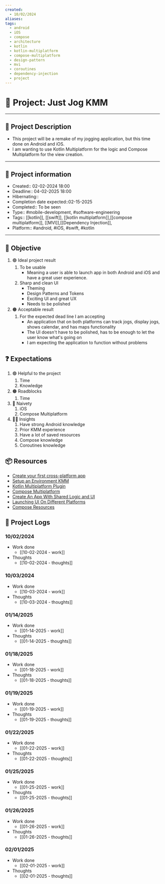 ```yaml
---
created:
  - 10/02/2024
aliases: 
tags:
  - android
  - iOS
  - compose
  - architecture
  - kotlin
  - kotlin-multiplatform
  - compose-multiplatform
  - design-pattern
  - mvi
  - coroutines
  - dependency-injection
  - project
---
```


# 🚀 Project: Just Jog KMM
___

## 🧾 Project Description
- This project will be a remake of my jogging application, but this time done on Android and iOS.
- I am wanting to use Kotlin Multiplatform for the logic and Compose Multiplatform for the view creation.
---
## 📢 Project information
- Created::  02-02-2024 18:00
- Deadline:: 04-02-2025 18:00
- Hibernating:: 
- Completion date expected::02-15-2025 
- Completed:: To be seen
- Type:: #mobile-development, #software-engineering
- Tags:: [[kotlin]], [[swift]], [[kotlin multiplatform]],[[compose multiplatform]], [[MVI]],[[Dependency Injection]], 
- Platform:: #android, #iOS, #swift, #kotlin

___
## 🎯 Objective

1. 🟢 Ideal project result
	1. To be usable
		- Meaning a user is able to launch app in both Android and iOS and have a great user experience.
	2. Sharp and clean UI
		- Theming
		- Design Patterns and Tokens
		- Exciting UI and great UX
		- Needs to be polished
1. 🟠 Acceptable result
	1. For the expected dead line I am accepting
		- An application that on both platforms can track jogs, display jogs, shows calendar, and has maps functionality
		- The UI doesn't have to be polished, has to be enough to let the user know what's going on
		- I am expecting the application to function without problems 

## ❓ Expectations
1. 🟢 Helpful to the project
	1. Time
	2. Knowledge
2. 🟠 Roadblocks
	1. Time
3. 👶 Naivety
	1. iOS
	2. Compose Multiplatform
4. 👨‍💻 Insights
	1. Have strong Android knowledge
	2. Prior KMM experience
	3. Have a lot of saved resources
	4. Compose knowledge
	5. Coroutines knowledge

## 📦 Resources 
- [Create your first cross-platform app](https://www.jetbrains.com/help/kotlin-multiplatform-dev/multiplatform-create-first-app.html#examine-the-project-structure)
- [Setup an Environment KMM](https://www.jetbrains.com/help/kotlin-multiplatform-dev/multiplatform-setup.html)
- [Kotlin Multiplatform Plugin](https://plugins.jetbrains.com/plugin/14936-kotlin-multiplatform)
- [Compose Multiplatform](https://www.jetbrains.com/compose-multiplatform/)
- [Create An App With Shared Logic and UI](https://www.jetbrains.com/help/kotlin-multiplatform-dev/compose-multiplatform-create-first-app.html#examine-the-project-structure)
- [Launching UI On Different Platforms](https://www.jetbrains.com/help/kotlin-multiplatform-dev/compose-multiplatform-explore-composables.html#launching-ui-on-different-platforms)
- [Compose Resources](https://www.jetbrains.com/help/kotlin-multiplatform-dev/compose-multiplatform-resources-usage.html#interaction-with-other-libraries-and-resources)
## 📂 Project Logs 
### 10/02/2024
- Work done
	- [[10-02-2024 - work]]
- Thoughts
	- [[10-02-2024 - thoughts]]

### 10/03/2024
- Work done
	- [[10-03-2024 - work]]
- Thoughts
	- [[10-03-2024 - thoughts]]

### 01/14/2025
- Work done
	- [[01-14-2025 - work]]
- Thoughts
	- [[01-14-2025 - thoughts]]

### 01/18/2025
- Work done
	- [[01-18-2025 - work]]
- Thoughts
	- [[01-18-2025 - thoughts]]

### 01/19/2025
- Work done
	- [[01-19-2025 - work]]
- Thoughts
	- [[01-19-2025 - thoughts]]

### 01/22/2025
- Work done
	- [[01-22-2025 - work]]
- Thoughts
	- [[01-22-2025 - thoughts]]

### 01/25/2025
- Work done
	- [[01-25-2025 - work]]
- Thoughts
	- [[01-25-2025 - thoughts]]

### 01/26/2025
- Work done
	- [[01-26-2025 - work]]
- Thoughts
	- [[01-26-2025 - thoughts]]

### 02/01/2025
- Work done
	- [[02-01-2025 - work]]
- Thoughts
	- [[02-01-2025 - thoughts]]
